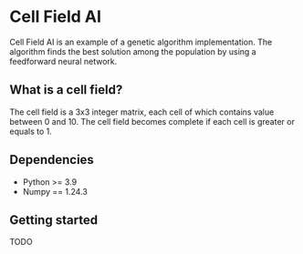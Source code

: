 # Cell Field AI

Cell Field AI is an example of a genetic algorithm implementation. The algorithm finds the best solution among the population by using a feedforward neural network.

## What is a cell field?

The cell field is a 3x3 integer matrix, each cell of which contains value between 0 and 10. The cell field becomes complete if each cell is greater or equals to 1. 

## Dependencies

* Python >= 3.9
* Numpy == 1.24.3

## Getting started

TODO
